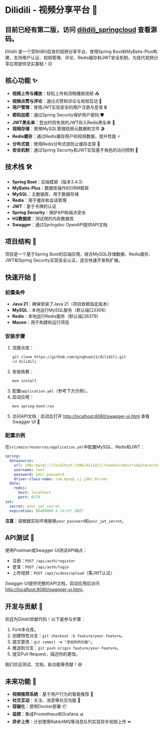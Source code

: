 # Dilidili - 视频分享平台 🎥

目前已经有第二版，访问 [dilidili_springcloud](https://github.com/qinghuan11/dilidili_springcloud) 查看源码。
---

Dilidili 是一个受BiliBili启发的视频分享平台，使用Spring Boot和MyBatis-Plus构建，支持用户认证、视频管理、评论、Redis缓存和JWT安全机制，为现代视频分享应用提供坚实基础！😊

## 核心功能 ✨

- **视频上传与播放**：轻松上传和流畅播放视频 📤
- **视频点赞与评论**：通过点赞和评论与视频互动 💬
- **用户管理**：使用JWT实现安全的用户注册与登录 🔒
- **密码加密**：通过Spring Security保护用户密码 🛡️
- **JWT黑名单**：登出时将失效的JWT存入Redis黑名单 🚫
- **视频存储**：使用MySQL管理视频元数据和文件 🎬
- **Redis缓存**：通过Redis缓存用户和视频数据，提升性能 ⚡
- **分布式锁**：使用Redis分布式锁防止缓存击穿 🔧
- **安全机制**：通过Spring Security和JWT实现基于角色的访问控制 🔐

## 技术栈 🛠️

- **Spring Boot**：后端框架（版本3.4.3）
- **MyBatis-Plus**：数据库操作的ORM框架
- **MySQL**：主数据库，用于数据存储
- **Redis**：用于缓存和会话管理
- **JWT**：基于令牌的认证
- **Spring Security**：保护API和端点安全
- **H2数据库**：测试用的内存数据库
- **Swagger**：通过Springdoc OpenAPI提供API文档

## 项目结构 📂

项目是一个基于Spring Boot的后端应用，结合MySQL存储数据、Redis缓存、JWT和Spring Security实现安全认证，适合快速开发和扩展。

## 快速开始 🚀

### 前置条件
- **Java 21**：确保安装了Java 21（项目依赖指定版本）
- **MySQL**：本地运行MySQL服务（默认端口3306）
- **Redis**：本地运行Redis服务（默认端口6379）
- **Maven**：用于构建和运行项目

### 安装步骤
1. 克隆仓库：
   ```bash
   git clone https://github.com/qinghuan11/dilidili.git
   cd dilidili
   ```
2. 安装依赖：
   ```bash
   mvn install
   ```
3. 配置`application.yml`（参考下方示例）。
4. 启动应用：
   ```bash
   mvn spring-boot:run
   ```
5. 访问API文档：启动后打开 [http://localhost:8080/swagger-ui.html](http://localhost:8080/swagger-ui.html) 查看Swagger UI 📜

### 配置示例
在`src/main/resources/application.yml`中配置MySQL、Redis和JWT：

```yaml
spring:
  datasource:
    url: jdbc:mysql://localhost:3306/dilidili?useUnicode=true&characterEncoding=utf8&serverTimezone=UTC
    username: root
    password: your_password
    driver-class-name: com.mysql.cj.jdbc.Driver
  data:
    redis:
      host: localhost
      port: 6379
jwt:
  secret: your_jwt_secret
  expiration: 86400000 # 24小时（毫秒）
```

**注意**：请根据实际环境替换`your_password`和`your_jwt_secret`。

## API测试 🧪

使用Postman或Swagger UI测试API端点：
- 注册：`POST /api/auth/register`
- 登录：`POST /api/auth/login`
- 上传视频：`POST /api/videos/upload`（需JWT认证）

Swagger UI提供完整的API文档，启动应用后访问 [http://localhost:8080/swagger-ui.html](http://localhost:8080/swagger-ui.html)。

## 开发与贡献 🤝

欢迎为Dilidili贡献代码！以下是参与步骤：
1. Fork本仓库。
2. 创建特性分支：`git checkout -b feature/your-feature`。
3. 提交更改：`git commit -m "添加你的功能"`。
4. 推送到分支：`git push origin feature/your-feature`。
5. 提交Pull Request，描述你的更改。

我们欢迎测试、文档、新功能等贡献！😄

## 未来功能 🔮

- **视频推荐系统**：基于用户行为的智能推荐 🎯
- **社交互动**：关注、消息等社交功能 💌
- **容器化**：使用Docker部署 📦
- **监控**：集成Prometheus和Grafana 📊
- **异步上传**：计划使用RabbitMQ等消息队列实现异步视频上传 ⏩


